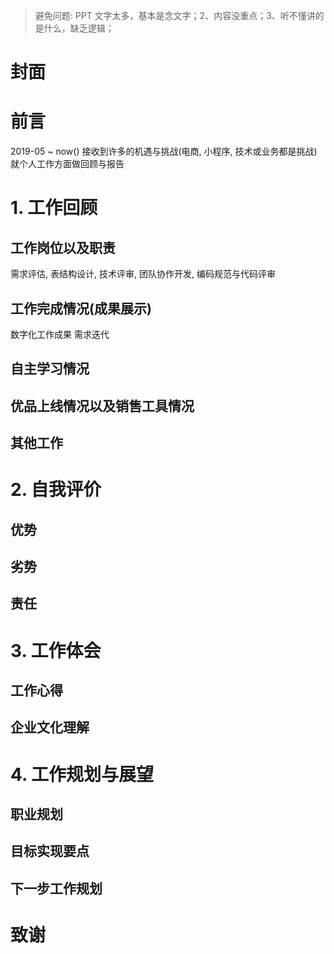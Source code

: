 > 避免问题: PPT 文字太多，基本是念文字；2、内容没重点；3、听不懂讲的是什么，缺乏逻辑；

# 封面

# 前言

2019-05 ~ now()
接收到许多的机遇与挑战(电商, 小程序, 技术或业务都是挑战)
就个人工作方面做回顾与报告

# 1. 工作回顾

## 工作岗位以及职责

需求评估, 表结构设计, 技术评审, 团队协作开发, 编码规范与代码评审

## 工作完成情况(成果展示)

数字化工作成果
需求迭代

## 自主学习情况

## 优品上线情况以及销售工具情况

## 其他工作

# 2. 自我评价

## 优势

## 劣势

## 责任

# 3. 工作体会

## 工作心得

## 企业文化理解

# 4. 工作规划与展望

## 职业规划

## 目标实现要点

## 下一步工作规划

# 致谢
